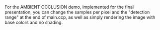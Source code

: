 For the AMBIENT OCCLUSION demo, implemented for the final presentation, you can change the samples per pixel and the "detection range" at the end of main.ccp, as well as simply rendering the image with base colors and no shading. 
